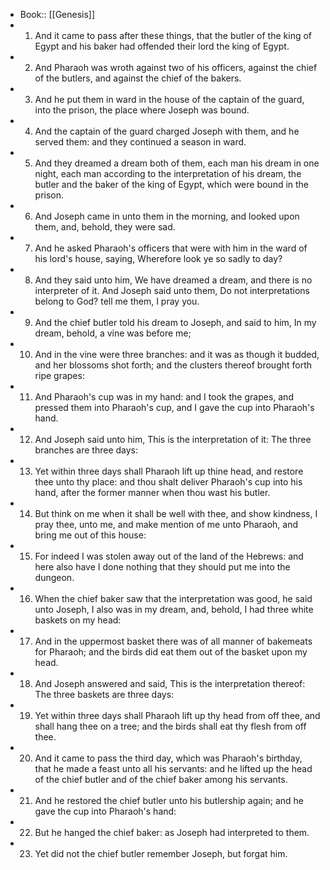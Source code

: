 - Book:: [[Genesis]]
- 1. And it came to pass after these things, that the butler of the king of Egypt and his baker had offended their lord the king of Egypt.
- 2. And Pharaoh was wroth against two of his officers, against the chief of the butlers, and against the chief of the bakers.
- 3. And he put them in ward in the house of the captain of the guard, into the prison, the place where Joseph was bound.
- 4. And the captain of the guard charged Joseph with them, and he served them: and they continued a season in ward.
- 5. And they dreamed a dream both of them, each man his dream in one night, each man according to the interpretation of his dream, the butler and the baker of the king of Egypt, which were bound in the prison.
- 6. And Joseph came in unto them in the morning, and looked upon them, and, behold, they were sad.
- 7. And he asked Pharaoh's officers that were with him in the ward of his lord's house, saying, Wherefore look ye so sadly to day?
- 8. And they said unto him, We have dreamed a dream, and there is no interpreter of it. And Joseph said unto them, Do not interpretations belong to God? tell me them, I pray you.
- 9. And the chief butler told his dream to Joseph, and said to him, In my dream, behold, a vine was before me;
- 10. And in the vine were three branches: and it was as though it budded, and her blossoms shot forth; and the clusters thereof brought forth ripe grapes:
- 11. And Pharaoh's cup was in my hand: and I took the grapes, and pressed them into Pharaoh's cup, and I gave the cup into Pharaoh's hand.
- 12. And Joseph said unto him, This is the interpretation of it: The three branches are three days:
- 13. Yet within three days shall Pharaoh lift up thine head, and restore thee unto thy place: and thou shalt deliver Pharaoh's cup into his hand, after the former manner when thou wast his butler.
- 14. But think on me when it shall be well with thee, and show kindness, I pray thee, unto me, and make mention of me unto Pharaoh, and bring me out of this house:
- 15. For indeed I was stolen away out of the land of the Hebrews: and here also have I done nothing that they should put me into the dungeon.
- 16. When the chief baker saw that the interpretation was good, he said unto Joseph, I also was in my dream, and, behold, I had three white baskets on my head:
- 17. And in the uppermost basket there was of all manner of bakemeats for Pharaoh; and the birds did eat them out of the basket upon my head.
- 18. And Joseph answered and said, This is the interpretation thereof: The three baskets are three days:
- 19. Yet within three days shall Pharaoh lift up thy head from off thee, and shall hang thee on a tree; and the birds shall eat thy flesh from off thee.
- 20. And it came to pass the third day, which was Pharaoh's birthday, that he made a feast unto all his servants: and he lifted up the head of the chief butler and of the chief baker among his servants.
- 21. And he restored the chief butler unto his butlership again; and he gave the cup into Pharaoh's hand:
- 22. But he hanged the chief baker: as Joseph had interpreted to them.
- 23. Yet did not the chief butler remember Joseph, but forgat him.
